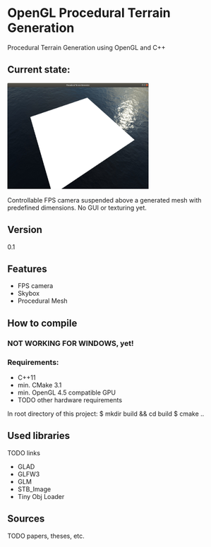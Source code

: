 # OpenGL Procedural Terrain Generation
Procedural Terrain Generation using OpenGL and C++

## Current state:
<img src="images/version_0_1.png" width="320" height="240">

Controllable FPS camera suspended above a generated mesh with predefined dimensions. No GUI or texturing yet.

## Version
0.1

## Features
* FPS camera
* Skybox
* Procedural Mesh

## How to compile

### NOT WORKING FOR WINDOWS, yet!

### Requirements:
* C++11
* min. CMake 3.1
* min. OpenGL 4.5 compatible GPU
* TODO other hardware requirements

In root directory of this project:
$ mkdir build && cd build
$ cmake ..

## Used libraries
TODO links
* GLAD
* GLFW3
* GLM
* STB_Image
* Tiny Obj Loader

## Sources
TODO papers, theses, etc.


